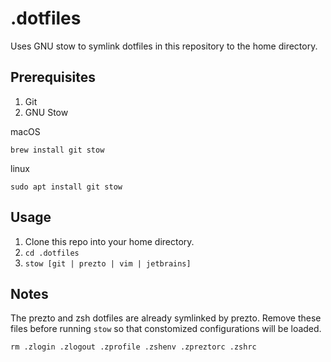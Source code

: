 # .dotfiles

Uses GNU stow to symlink dotfiles in this repository to the home directory.

## Prerequisites

1. Git
1. GNU Stow

macOS
```
brew install git stow
```

linux
```
sudo apt install git stow
```

## Usage

1. Clone this repo into your home directory.
1. `cd .dotfiles`
1. `stow [git | prezto | vim | jetbrains]`

## Notes

The prezto and zsh dotfiles are already symlinked by prezto. Remove these files before running `stow` so that constomized configurations will be loaded.

`rm .zlogin .zlogout .zprofile .zshenv .zpreztorc .zshrc`
